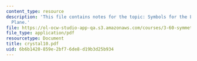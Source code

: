```yaml
---
content_type: resource
description: 'This file contains notes for the topic: Symbols for the Locus of a Glide
  Plane.'
file: https://ol-ocw-studio-app-qa.s3.amazonaws.com/courses/3-60-symmetry-structure-and-tensor-properties-of-materials-fall-2005/6b6b1420859e2bf76de8d19b3d25b934_crystal10.pdf
file_type: application/pdf
resourcetype: Document
title: crystal10.pdf
uid: 6b6b1420-859e-2bf7-6de8-d19b3d25b934
---
```

